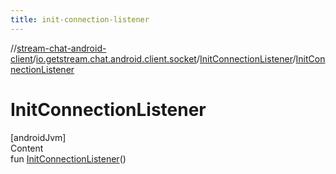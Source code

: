 ```yaml
---
title: init-connection-listener
---
```

//[stream-chat-android-client](../../../index.md)/[io.getstream.chat.android.client.socket](../index.md)/[InitConnectionListener](index.md)/[InitConnectionListener](InitConnectionListener.md)



# InitConnectionListener  
[androidJvm]  
Content  
fun [InitConnectionListener](InitConnectionListener.md)()  



